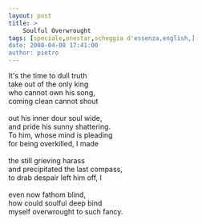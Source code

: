 ```yaml
---
layout: post
title: >
    Soulful Overwrought
tags: [speciale,onestar,scheggia d'essenza,english,]
date: 2008-04-08 17:41:00
author: pietro
---
```

It's the time to dull truth<br/>take out of the only king<br/>who cannot own his song,<br/>coming clean cannot shout<br/><br/>out his inner dour soul wide,<br/>and pride his sunny shattering.<br/>To him, whose mind is pleading<br/>for being overkilled, I made<br/><br/>the still grieving harass<br/>and precipitated the last compass,<br/>to drab despair left him off, I<br/><br/>even now fathom blind,<br/>how could soulful deep bind<br/>myself overwrought to such fancy.
